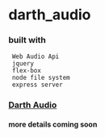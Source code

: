 # darth_audio
### built with  
     Web Audio Api  
     jquery  
     flex-box  
     node file system  
     express server  
### [Darth Audio](https://darth-audio.herokuapp.com)
#### more details coming soon
     
   


